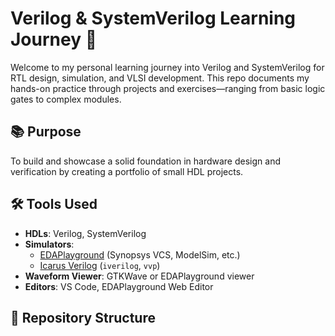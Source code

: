 # Verilog & SystemVerilog Learning Journey 🚀

Welcome to my personal learning journey into Verilog and SystemVerilog for RTL design, simulation, and VLSI development. This repo documents my hands-on practice through projects and exercises—ranging from basic logic gates to complex modules.

## 📚 Purpose
To build and showcase a solid foundation in hardware design and verification by creating a portfolio of small HDL projects.

## 🛠️ Tools Used
- **HDLs**: Verilog, SystemVerilog
- **Simulators**:
  - [EDAPlayground](https://edaplayground.com) (Synopsys VCS, ModelSim, etc.)
  - [Icarus Verilog](http://iverilog.icarus.com/) (`iverilog`, `vvp`)
- **Waveform Viewer**: GTKWave or EDAPlayground viewer
- **Editors**: VS Code, EDAPlayground Web Editor

## 📁 Repository Structure


